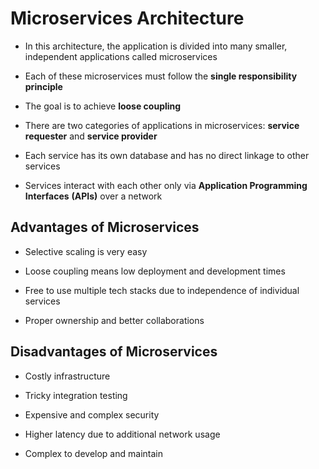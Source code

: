 # Microservices Architecture

- In this architecture, the application is divided into many smaller, independent
applications called microservices

- Each of these microservices must follow the **single responsibility principle**

- The goal is to achieve **loose coupling**

- There are two categories of applications in microservices: **service requester**
and **service provider**

- Each service has its own database and has no direct linkage to other services

- Services interact with each other only via **Application Programming Interfaces**
**(APIs)** over a network

## Advantages of Microservices

- Selective scaling is very easy

- Loose coupling means low deployment and development times

- Free to use multiple tech stacks due to independence of individual services

- Proper ownership and better collaborations

## Disadvantages of Microservices

- Costly infrastructure

- Tricky integration testing

- Expensive and complex security

- Higher latency due to additional network usage

- Complex to develop and maintain
